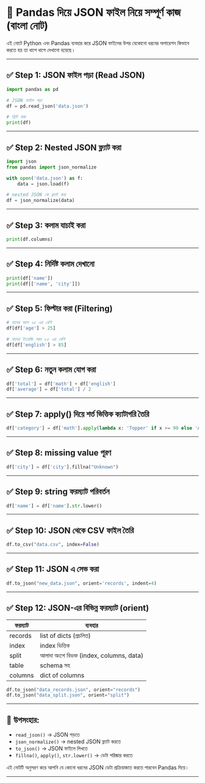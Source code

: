 
# 📘 Pandas দিয়ে JSON ফাইল নিয়ে সম্পূর্ণ কাজ (বাংলা নোট)

এই নোটে Python এবং Pandas ব্যবহার করে JSON ফাইলের উপর যেকোনো ধরনের অপারেশন কিভাবে করতে হয় তা ধাপে ধাপে দেখানো হয়েছে।

---

## ✅ Step 1: JSON ফাইল পড়া (Read JSON)

```python
import pandas as pd

# JSON ফাইল পড়া
df = pd.read_json('data.json')

# প্রিন্ট করা
print(df)
```

---

## ✅ Step 2: Nested JSON ফ্ল্যাট করা

```python
import json
from pandas import json_normalize

with open('data.json') as f:
    data = json.load(f)

# nested JSON কে ফ্ল্যাট করা
df = json_normalize(data)
```

---

## ✅ Step 3: কলাম যাচাই করা

```python
print(df.columns)
```

---

## ✅ Step 4: নির্দিষ্ট কলাম দেখানো

```python
print(df['name'])
print(df[['name', 'city']])
```

---

## ✅ Step 5: ফিল্টার করা (Filtering)

```python
# যাদের বয়স ২৫ এর বেশি
df[df['age'] > 25]

# যাদের ইংরেজি নম্বর ৮৫ এর বেশি
df[df['english'] > 85]
```

---

## ✅ Step 6: নতুন কলাম যোগ করা

```python
df['total'] = df['math'] + df['english']
df['average'] = df['total'] / 2
```

---

## ✅ Step 7: apply() দিয়ে শর্ত ভিত্তিক ক্যাটাগরি তৈরি

```python
df['category'] = df['math'].apply(lambda x: 'Topper' if x >= 90 else 'Average')
```

---

## ✅ Step 8: missing value পূরণ

```python
df['city'] = df['city'].fillna("Unknown")
```

---

## ✅ Step 9: string ফরম্যাট পরিবর্তন

```python
df['name'] = df['name'].str.lower()
```

---

## ✅ Step 10: JSON থেকে CSV ফাইল তৈরি

```python
df.to_csv("data.csv", index=False)
```

---

## ✅ Step 11: JSON এ সেভ করা

```python
df.to_json("new_data.json", orient='records', indent=4)
```

---

## ✅ Step 12: JSON-এর বিভিন্ন ফরম্যাট (orient)

| ফরম্যাট | ব্যবহার |
|---------|---------|
| records | list of dicts (প্রচলিত) |
| index   | index ভিত্তিক |
| split   | আলাদা অংশে বিভক্ত (index, columns, data) |
| table   | schema সহ |
| columns | dict of columns |

```python
df.to_json("data_records.json", orient="records")
df.to_json("data_split.json", orient="split")
```

---

## 🏁 উপসংহার:

- `read_json()` → JSON পড়তে
- `json_normalize()` → nested JSON ফ্ল্যাট করতে
- `to_json()` → JSON ফাইলে লিখতে
- `fillna()`, `apply()`, `str.lower()` → ডেটা পরিষ্কার করতে

এই নোটটি অনুসরণ করে আপনি যে কোনো ধরনের JSON ডেটা প্রক্রিয়াজাত করতে পারবেন Pandas দিয়ে।

---
